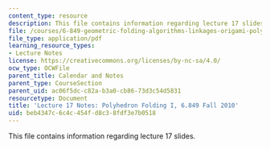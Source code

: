 ```yaml
---
content_type: resource
description: This file contains information regarding lecture 17 slides.
file: /courses/6-849-geometric-folding-algorithms-linkages-origami-polyhedra-fall-2012/beb4347c6c4c454fd8c38fdf3e7b0518_MIT6_849F12_L17.pdf
file_type: application/pdf
learning_resource_types:
- Lecture Notes
license: https://creativecommons.org/licenses/by-nc-sa/4.0/
ocw_type: OCWFile
parent_title: Calendar and Notes
parent_type: CourseSection
parent_uid: ac06f5dc-c82a-b3a0-cb86-73d3c54d5831
resourcetype: Document
title: 'Lecture 17 Notes: Polyhedron Folding I, 6.849 Fall 2010'
uid: beb4347c-6c4c-454f-d8c3-8fdf3e7b0518
---
```

This file contains information regarding lecture 17 slides.